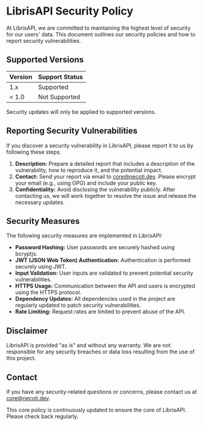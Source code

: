 # LibrisAPI Security Policy

At LibrisAPI, we are committed to maintaining the highest level of security for our users' data. This document outlines our security policies and how to report security vulnerabilities.

## Supported Versions

| Version | Support Status |
| ------- | -------------- |
| 1.x   | Supported   |
| < 1.0   | Not Supported |

Security updates will only be applied to supported versions.

## Reporting Security Vulnerabilities

If you discover a security vulnerability in LibrisAPI, please report it to us by following these steps:

1.  **Description:** Prepare a detailed report that includes a description of the vulnerability, how to reproduce it, and the potential impact.
2.  **Contact:** Send your report via email to [core@necoti.dev](mailto:core@necoti.dev). Please encrypt your email (e.g., using GPG) and include your public key.
3.  **Confidentiality:** Avoid disclosing the vulnerability publicly. After contacting us, we will work together to resolve the issue and release the necessary updates.

## Security Measures

The following security measures are implemented in LibrisAPI:

*   **Password Hashing:** User passwords are securely hashed using bcryptjs.
*   **JWT (JSON Web Token) Authentication:** Authentication is performed securely using JWT.
*   **Input Validation:** User inputs are validated to prevent potential security vulnerabilities.
*   **HTTPS Usage:** Communication between the API and users is encrypted using the HTTPS protocol.
*   **Dependency Updates:** All dependencies used in the project are regularly updated to patch security vulnerabilities.
*   **Rate Limiting:** Request rates are limited to prevent abuse of the API.

## Disclaimer

LibrisAPI is provided "as is" and without any warranty. We are not responsible for any security breaches or data loss resulting from the use of this project.

## Contact

If you have any security-related questions or concerns, please contact us at [core@necoti.dev](mailto:core@necoti.dev).

This core policy is continuously updated to ensure the core of LibrisAPI. Please check back regularly.

